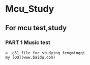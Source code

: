 # Mcu_Study
## For mcu test,study
### PART 1       Music test
    a .c51 file for studying fengmingqi
    my [QQ](www.baidu.com)